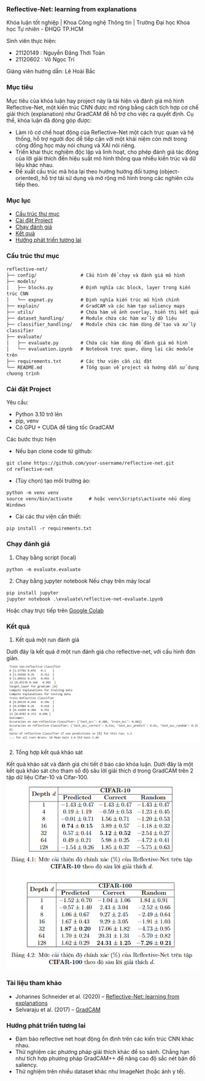### Reflective-Net: learning from explanations

Khóa luận tốt nghiệp | Khoa Công nghệ Thông tin | Trường Đại học Khoa học Tự nhiên - ĐHQG TP.HCM

Sinh viên thực hiện:
- 21120149 : Nguyễn Đăng Thới Toàn
- 21120602 : Võ Ngọc Trí

Giảng viên hướng dẫn: Lê Hoài Bắc

### Mục tiêu
Mục tiêu của khóa luận hay project này là tái hiện và đánh giá mô hình Reflective-Net, một kiến trúc CNN được mở rộng bằng cách tích hợp cơ chế giải thích (explanation) như GradCAM để hỗ trợ cho việc ra quyết định. Cụ thể, khóa luận đã đóng góp được:
- Làm rõ cơ chế hoạt động của Reflective-Net một cách trực quan và hệ thống, hỗ trợ người đọc dễ tiếp cận với một khái niệm còn mới trong cộng đồng học máy nói chung và XAI nói riêng.
- Triển khai thực nghiệm độc lập và linh hoạt, cho phép đánh giá tác động của lời giải thích đến hiệu suất mô hình thông qua nhiều kiến trúc và dữ liệu khác nhau.
- Đề xuất cấu trúc mã hóa lại theo hướng hướng đối tượng (object-oriented), hỗ trợ tái sử dụng và mở rộng mô hình trong các nghiên cứu tiếp theo.

### Mục lục
- [Cấu trúc thư mục](#cấu-trúc-thư-mục)
- [Cài đặt Project](#cài-đặt-project)
- [Chạy đánh giá](#chạy-đánh-giá)
- [Kết quả](#kết-quả)
- [Hướng phát triển tương lai](#hướng-phát-triển-tương-lai)

### Cấu trúc thư mục
```text
reflective-net/
├── config/                # Cấu hình để chạy và đánh giá mô hình
├── models/             
│   ├── blocks.py          # Định nghĩa các block, layer trong kiến trúc CNN
│   └── expnet.py          # Định nghĩa kiến trúc mô hình chính
├── explain/               # GradCAM và các hàm tạo saliency maps
├── utils/                 # Chứa hàm vẽ ảnh overlay, hiển thị kết quả
├── dataset_handling/      # Module chứa các hàm xử lý dữ liệu
├── classifier_handling/   # Module chứa các hàm dùng để tạo và xử lý classifier 
├── evaluate/             
│   ├── evaluate.py        # Chứa các hàm dùng để đánh giá mô hình
│   └── evaluation.ipynb   # Notebook trực quan, dùng lại các module trên
├── requirements.txt       # Các thư viện cần cài đặt
└── README.md              # Tổng quan về project và hướng dẫn sử dụng chương trình
``` 

### Cài đặt Project

Yêu cầu:
- Python 3.10 trở lên
- pip, venv
- Có GPU + CUDA để tăng tốc GradCAM

Các bước thực hiện
- Nếu bạn clone code từ github: 
```
git clone https://github.com/your-username/reflective-net.git
cd reflective-net
```
- (Tùy chọn) tạo môi trường ảo:
```
python -m venv venv
source venv/bin/activate      # hoặc venv\Scripts\activate nếu dùng Windows
```
- Cài các thư viện cần thiết:
```
pip install -r requirements.txt
```

### Chạy đánh giá
1. Chạy bằng script (local)
```
python -m evaluate.evaluate
```
2. Chạy bằng jupyter notebook
Nếu chạy trên máy local
```
pip install jupyter
jupyter notebook .\evaluate\reflective-net-evaluate.ipynb
```
Hoặc chạy trực tiếp trên [Google Colab](https://colab.research.google.com/) 

### Kết quả
1. Kết quả một run đánh giá
    
Dưới đây là kết quả ở một run đánh giá cho reflective-net, với cấu hình đơn giản.
![alt text](example_evaluate.png)

2. Tổng hợp kết quả khảo sát

Kết quả khảo sát và đánh giá chi tiết ở báo cáo khóa luận.
Dưới đây là một kết quả khảo sát cho tham số độ sâu lời giải thích d trong GradCAM trên 2 tập dữ liệu Cifar-10 và Cifar-100.
![alt text](example_result.png)

### Tài liệu tham khảo
- Johannes Schneider et al. (2020) – [Reflective-Net: learning from explanations](https://arxiv.org/pdf/2011.13986)
- Selvaraju et al. (2017) – [GradCAM](https://arxiv.org/abs/1610.02391)

### Hướng phát triển tương lai
- Đảm bảo reflective net hoạt động ổn định trên các kiến trúc CNN khác nhau.
- Thử nghiệm các phương pháp giải thích khác để so sánh. Chẳng hạn như tích hợp phương pháp GradCAM++ để nâng cao độ sắc nét bản đồ saliency.
- Thử nghiệm trên nhiều dataset khác như ImageNet (hoặc ảnh y tế).